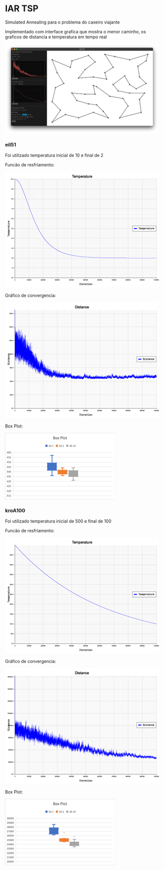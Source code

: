# IAR TSP

Simulated Annealing para o problema do caxeiro viajante

Implementado com interface grafica que mostra o menor caminho, os graficos de distancia e temperatura em tempo real

![screenshot.png](results/screenshot.png)

### eil51

Foi utilizado temperatura inicial de 10 e final de 2

Funcão de resfriamento:

![resfriamento](results/temperature_51.png)

Gráfico de convergencia:

![distance](results/distance_51.png)

Box Plot:

![box_plot](results/box_plot_51.png)

### kroA100

Foi utilizado temperatura inicial de 500 e final de 100

Funcão de resfriamento:

![resfriamento](results/temperature_100.png)

Gráfico de convergencia:

![distance](results/distance_100.png)

Box Plot:

![box_plot](results/box_plot_100.png)
